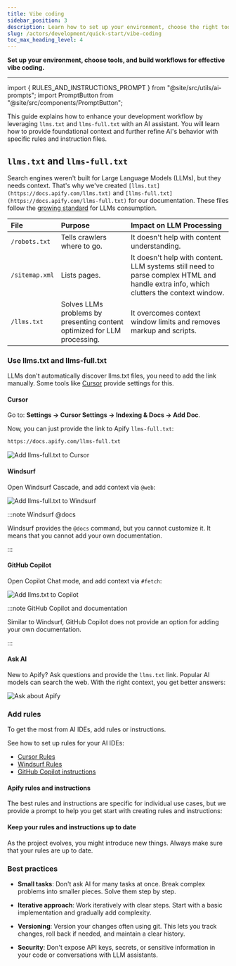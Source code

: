 ```yaml
---
title: Vibe coding
sidebar_position: 3
description: Learn how to set up your environment, choose the right tools, and establish workflows for effective vibe coding
slug: /actors/development/quick-start/vibe-coding
toc_max_heading_level: 4
---
```


**Set up your environment, choose tools, and build workflows for effective vibe coding.**

---

import { RULES_AND_INSTRUCTIONS_PROMPT } from "@site/src/utils/ai-prompts";
import PromptButton from "@site/src/components/PromptButton";

This guide explains how to enhance your development workflow by leveraging `llms.txt` and `llms-full.txt` with an AI assistant. You will learn how to provide foundational context and further refine AI's behavior with specific rules and instruction files.

## `llms.txt` and `llms-full.txt`

Search engines weren't built for Large Language Models (LLMs), but they needs context. That's why we've created `[llms.txt](https://docs.apify.com/llms.txt)` and `[llms-full.txt](https://docs.apify.com/llms-full.txt)` for our documentation. These files follow the [growing standard](https://llmstxt.org/) for LLMs consumption.

| File | Purpose | Impact on LLM Processing |
| :--- | :--- | :--- |
| `/robots.txt` | Tells crawlers where to go. | It doesn't help with content understanding. |
| `/sitemap.xml` | Lists pages. | It doesn't help with content. LLM systems still need to parse complex HTML and handle extra info, which clutters the context window. |
| `/llms.txt` | Solves LLMs problems by presenting content optimized for LLM processing. | It overcomes context window limits and removes markup and scripts. |

### Use llms.txt and llms-full.txt

LLMs don't automatically discover llms.txt files, you need to add the link manually. Some tools like [Cursor](https://www.cursor.com/) provide settings for this.

#### Cursor

Go to: **Settings -> Cursor Settings -> Indexing & Docs -> Add Doc**.

Now, you can just provide the link to Apify `llms-full.txt`:

```markdown
https://docs.apify.com/llms-full.txt
```

![Add llms-full.txt to Cursor](./images/cursor.png)

#### Windsurf

Open Windsurf Cascade, and add context via `@web`:

![Add llms-full.txt to Windsurf](./images/windsurf.png)

:::note Windsurf @docs

Windsurf provides the `@docs` command, but you cannot customize it. It means that you cannot add your own documentation.

:::

#### GitHub Copilot

Open Copilot Chat mode, and add context via `#fetch`:

![Add llms.txt to Copilot](./images/github-copilot.png)

:::note GitHub Copilot and documentation

Similar to Windsurf, GitHub Copilot does not provide an option for adding your own documentation.

:::

#### Ask AI

New to Apify? Ask questions and provide the `llms.txt` link. Popular AI models can search the web. With the right context, you get better answers:

![Ask about Apify](./images/claude.png)

### Add rules

To get the most from AI IDEs, add rules or instructions.

See how to set up rules for your AI IDEs:

- [Cursor Rules](https://docs.cursor.com/en/context/rules)
- [Windsurf Rules](https://docs.windsurf.com/windsurf/cascade/memories#rules)
- [GitHub Copilot instructions](https://docs.github.com/en/copilot/how-tos/configure-custom-instructions/add-repository-instructions)

#### Apify rules and instructions

The best rules and instructions are specific for individual use cases, but we provide a prompt to help you get start with creating rules and instructions:

<PromptButton prompt={RULES_AND_INSTRUCTIONS_PROMPT}/>

#### Keep your rules and instructions up to date

As the project evolves, you might introduce new things. Always make sure that your rules are up to date.

### Best practices

- **Small tasks**: Don't ask AI for many tasks at once. Break complex problems into smaller pieces. Solve them step by step.

- **Iterative approach**: Work iteratively with clear steps. Start with a basic implementation and gradually add complexity.

- **Versioning**: Version your changes often using git. This lets you track changes, roll back if needed, and maintain a clear history.

- **Security**: Don't expose API keys, secrets, or sensitive information in your code or conversations with LLM assistants.
